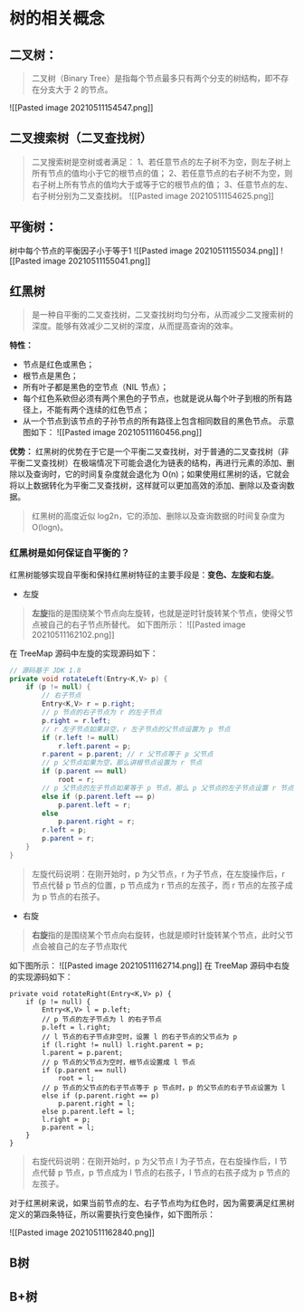 
# 树的相关概念
## 二叉树：
> 二叉树（Binary Tree）是指每个节点最多只有两个分支的树结构，即不存在分支大于 2 的节点。

![[Pasted image 20210511154547.png]]


## 二叉搜索树（二叉查找树）
> 二叉搜索树是空树或者满足：
> 1、若任意节点的左子树不为空，则左子树上所有节点的值均小于它的根节点的值；
2、若任意节点的右子树不为空，则右子树上所有节点的值均大于或等于它的根节点的值；
3、任意节点的左、右子树分别为二叉查找树。
![[Pasted image 20210511154625.png]]

## 平衡树：
树中每个节点的平衡因子小于等于1
![[Pasted image 20210511155034.png]]
![[Pasted image 20210511155041.png]]

## 红黑树
> 是一种自平衡的二叉查找树，二叉查找树均匀分布，从而减少二叉搜索树的深度。能够有效减少二叉树的深度，从而提高查询的效率。

**特性：**
-  节点是红色或黑色；
-  根节点是黑色；
-  所有叶子都是黑色的空节点（NIL 节点）；
- 每个红色系欸但必须有两个黑色的子节点，也就是说从每个叶子到根的所有路径上，不能有两个连续的红色节点；
- 从一个节点到该节点的子孙节点的所有路径上包含相同数目的黑色节点。
示意图如下：
![[Pasted image 20210511160456.png]]

**优势：**
红黑树的优势在于它是一个平衡二叉查找树，对于普通的二叉查找树（非平衡二叉查找树）在极端情况下可能会退化为链表的结构，再进行元素的添加、删除以及查询时，它的时间复杂度就会退化为 O(n)；如果使用红黑树的话，它就会将以上数据转化为平衡二叉查找树，这样就可以更加高效的添加、删除以及查询数据。
> 红黑树的高度近似 log2n，它的添加、删除以及查询数据的时间复杂度为 O(logn)。




### 红黑树是如何保证自平衡的？
红黑树能够实现自平衡和保持红黑树特征的主要手段是：**变色、左旋和右旋**。
- 左旋
> **左旋**指的是围绕某个节点向左旋转，也就是逆时针旋转某个节点，使得父节点被自己的右子节点所替代。
如下图所示：
![[Pasted image 20210511162102.png]]

在 TreeMap 源码中左旋的实现源码如下：
```java
// 源码基于 JDK 1.8
private void rotateLeft(Entry<K,V> p) {
    if (p != null) {
        // 右子节点
        Entry<K,V> r = p.right; 
        // p 节点的右子节点为 r 的左子节点
        p.right = r.left;
        // r 左子节点如果非空，r 左子节点的父节点设置为 p 节点
        if (r.left != null) 
            r.left.parent = p; 
        r.parent = p.parent; // r 父节点等于 p 父节点
        // p 父节点如果为空，那么讲根节点设置为 r 节点
        if (p.parent == null)
            root = r;
        // p 父节点的左子节点如果等于 p 节点，那么 p 父节点的左子节点设置 r 节点
        else if (p.parent.left == p)
            p.parent.left = r;
        else
            p.parent.right = r;
        r.left = p; 
        p.parent = r;
    }
}
```

> 左旋代码说明：在刚开始时，p 为父节点，r 为子节点，在左旋操作后，r 节点代替 p 节点的位置，p 节点成为 r 节点的左孩子，而 r 节点的左孩子成为 p 节点的右孩子。

- 右旋
> **右旋**指的是围绕某个节点向右旋转，也就是顺时针旋转某个节点，此时父节点会被自己的左子节点取代

如下图所示：
![[Pasted image 20210511162714.png]]
在 TreeMap 源码中右旋的实现源码如下：

```
private void rotateRight(Entry<K,V> p) {
    if (p != null) {
        Entry<K,V> l = p.left;
        // p 节点的左子节点为 l 的右子节点
        p.left = l.right;
        // l 节点的右子节点非空时，设置 l 的右子节点的父节点为 p
        if (l.right != null) l.right.parent = p;
        l.parent = p.parent;
        // p 节点的父节点为空时，根节点设置成 l 节点
        if (p.parent == null)
            root = l;
        // p 节点的父节点的右子节点等于 p 节点时，p 的父节点的右子节点设置为 l
        else if (p.parent.right == p)
            p.parent.right = l;
        else p.parent.left = l;
        l.right = p;
        p.parent = l;
    }
}
```
> 右旋代码说明：在刚开始时，p 为父节点 l 为子节点，在右旋操作后，l 节点代替 p 节点，p 节点成为 l 节点的右孩子，l 节点的右孩子成为 p 节点的左孩子。

对于红黑树来说，如果当前节点的左、右子节点均为红色时，因为需要满足红黑树定义的第四条特征，所以需要执行变色操作，如下图所示：

![[Pasted image 20210511162840.png]]


## B树

## B+树